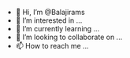 - 👋 Hi, I’m @Balajirams
- 👀 I’m interested in ...
- 🌱 I’m currently learning ...
- 💞️ I’m looking to collaborate on ...
- 📫 How to reach me ...

<!---
Balajirams/Balajirams is a ✨ special ✨ repository because its `README.md` (this file) appears on your GitHub profile.
You can click the Preview link to take a look at your changes.
--->
